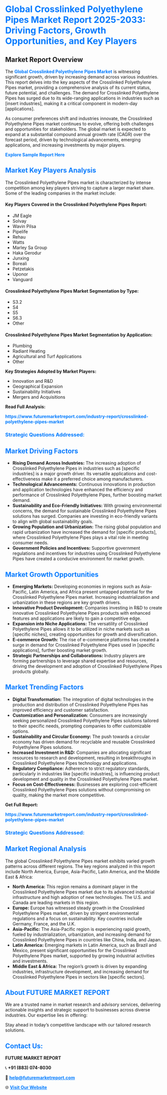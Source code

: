 <h1 style="color: #007BFF;">Global Crosslinked Polyethylene Pipes Market Report 2025-2033: Driving Factors, Growth Opportunities, and Key Players</h1>

<section id="overview">
<h2>Market Report Overview</h2>
<p>The <a href="https://www.futuremarketreport.com/industry-report/crosslinked-polyethylene-pipes-market" style="color: #007BFF; text-decoration: none;"><strong>Global Crosslinked Polyethylene Pipes Market</strong></a> is witnessing significant growth, driven by increasing demand across various industries. This report delves into the key aspects of the Crosslinked Polyethylene Pipes market, providing a comprehensive analysis of its current status, future potential, and challenges. The demand for Crosslinked Polyethylene Pipes has surged due to its wide-ranging applications in industries such as [insert industries], making it a critical component in modern-day [applications].</p>
<p>As consumer preferences shift and industries innovate, the Crosslinked Polyethylene Pipes market continues to evolve, offering both challenges and opportunities for stakeholders. The global market is expected to expand at a substantial compound annual growth rate (CAGR) over the forecast period, driven by technological advancements, emerging applications, and increasing investments by major players.</p>
</section>

<section id="overview">
<p><a href="https://www.futuremarketreport.com/request-sample/reportId=102756" style="color: #007BFF; text-decoration: none;"><strong>Explore Sample Report Here</strong></a></p>
</section>

<section id="key-players">
<h2 style="color: #007BFF;">Market Key Players Analysis</h2>
<p>The Crosslinked Polyethylene Pipes market is characterized by intense competition among key players striving to capture a larger market share. Some of the leading companies in the market include:</p>
<h4>Key Players Covered in the Crosslinked Polyethylene Pipes Report:</h4>
<ul><li>JM Eagle</li><li>Solvay</li><li>Wavin Pilsa</li><li>Pipelife</li><li>Rehau</li><li>Watts</li><li>Marley Sa Group</li><li>Haka Gerodur</li><li>Junxing</li><li>Boreali</li><li>Petzetakis</li><li>Uponor</li><li>Vanguard</li></ul>
<h4>Crosslinked Polyethylene Pipes Market Segmentation by Type:</h4>
<ul><li>S3.2</li><li>S4</li><li>S5</li><li>S6.3</li><li>Other</li></ul>

<h4>Crosslinked Polyethylene Pipes Market Segmentation by Application:</h4>
<ul><li>Plumbing</li><li>Radiant Heating</li><li>Agricultural and Turf Applications</li><li>Other</li></ul>
<p><strong>Key Strategies Adopted by Market Players:</strong></p>
<ul>
<li>Innovation and R&D</li>
<li>Geographical Expansion</li>
<li>Sustainability Initiatives</li>
<li>Mergers and Acquisitions</li>
</ul>
</section>

<section>
<p><strong>Read Full Analysis: </strong></p><a href="https://www.futuremarketreport.com/industry-report/crosslinked-polyethylene-pipes-market" style="color: #007BFF; text-decoration: none;"><strong>https://www.futuremarketreport.com/industry-report/crosslinked-polyethylene-pipes-market</strong></a>
<h3 style="color: #007BFF;">Strategic Questions Addressed:</h3>
</section>

<section id="driving-factors">
<h2 style="color: #007BFF;">Market Driving Factors</h2>
<ul>
<li><strong>Rising Demand Across Industries:</strong> The increasing adoption of Crosslinked Polyethylene Pipes in industries such as [specific industries] is a major growth driver. Its versatile applications and cost-effectiveness make it a preferred choice among manufacturers.</li>
<li><strong>Technological Advancements:</strong> Continuous innovations in production and application technologies have enhanced the efficiency and performance of Crosslinked Polyethylene Pipes, further boosting market demand.</li>
<li><strong>Sustainability and Eco-Friendly Initiatives:</strong> With growing environmental concerns, the demand for sustainable Crosslinked Polyethylene Pipes solutions has surged. Companies are investing in eco-friendly variants to align with global sustainability goals.</li>
<li><strong>Growing Population and Urbanization:</strong> The rising global population and rapid urbanization have increased the demand for [specific products], where Crosslinked Polyethylene Pipes plays a vital role in meeting consumer needs.</li>
<li><strong>Government Policies and Incentives:</strong> Supportive government regulations and incentives for industries using Crosslinked Polyethylene Pipes have created a conducive environment for market growth.</li>
</ul>
</section>

<section id="growth-opportunities">
<h2 style="color: #007BFF;">Market Growth Opportunities</h2>
<ul>
<li><strong>Emerging Markets:</strong> Developing economies in regions such as Asia-Pacific, Latin America, and Africa present untapped potential for the Crosslinked Polyethylene Pipes market. Increasing industrialization and urbanization in these regions are key growth drivers.</li>
<li><strong>Innovative Product Development:</strong> Companies investing in R&D to create innovative Crosslinked Polyethylene Pipes products with enhanced features and applications are likely to gain a competitive edge.</li>
<li><strong>Expansion into Niche Applications:</strong> The versatility of Crosslinked Polyethylene Pipes allows it to be utilized in niche markets such as [specific niches], creating opportunities for growth and diversification.</li>
<li><strong>E-commerce Growth:</strong> The rise of e-commerce platforms has created a surge in demand for Crosslinked Polyethylene Pipes used in [specific applications], further boosting market growth.</li>
<li><strong>Strategic Partnerships and Collaborations:</strong> Industry players are forming partnerships to leverage shared expertise and resources, driving the development and adoption of Crosslinked Polyethylene Pipes products globally.</li>
</ul>
</section>

<section id="trending-factors">
<h2 style="color: #007BFF;">Market Trending Factors</h2>
<ul>
<li><strong>Digital Transformation:</strong> The integration of digital technologies in the production and distribution of Crosslinked Polyethylene Pipes has improved efficiency and customer satisfaction.</li>
<li><strong>Customization and Personalization:</strong> Consumers are increasingly seeking personalized Crosslinked Polyethylene Pipes solutions tailored to their specific needs, prompting companies to offer customizable options.</li>
<li><strong>Sustainability and Circular Economy:</strong> The push towards a circular economy has driven demand for recyclable and reusable Crosslinked Polyethylene Pipes solutions.</li>
<li><strong>Increased Investment in R&D:</strong> Companies are allocating significant resources to research and development, resulting in breakthroughs in Crosslinked Polyethylene Pipes technology and applications.</li>
<li><strong>Regulatory Compliance:</strong> Adherence to strict regulatory standards, particularly in industries like [specific industries], is influencing product development and quality in the Crosslinked Polyethylene Pipes market.</li>
<li><strong>Focus on Cost-Effectiveness:</strong> Businesses are exploring cost-efficient Crosslinked Polyethylene Pipes solutions without compromising on quality, making the market more competitive.</li>
</ul>
</section>

<section>
<p><strong>Get Full Report: </strong></p><a href="https://www.futuremarketreport.com/industry-report/crosslinked-polyethylene-pipes-market" style="color: #007BFF; text-decoration: none;"><strong>https://www.futuremarketreport.com/industry-report/crosslinked-polyethylene-pipes-market</strong></a>
<h3 style="color: #007BFF;">Strategic Questions Addressed:</h3>
</section>


<section id="regional-analysis">
<h2 style="color: #007BFF;">Market Regional Analysis</h2>
<p>The global Crosslinked Polyethylene Pipes market exhibits varied growth patterns across different regions. The key regions analyzed in this report include North America, Europe, Asia-Pacific, Latin America, and the Middle East & Africa:</p>
<ul>
<li><strong>North America:</strong> This region remains a dominant player in the Crosslinked Polyethylene Pipes market due to its advanced industrial infrastructure and high adoption of new technologies. The U.S. and Canada are leading markets in this region.</li>
<li><strong>Europe:</strong> Europe has witnessed steady growth in the Crosslinked Polyethylene Pipes market, driven by stringent environmental regulations and a focus on sustainability. Key countries include Germany, France, and the U.K.</li>
<li><strong>Asia-Pacific:</strong> The Asia-Pacific region is experiencing rapid growth, fueled by industrialization, urbanization, and increasing demand for Crosslinked Polyethylene Pipes in countries like China, India, and Japan.</li>
<li><strong>Latin America:</strong> Emerging markets in Latin America, such as Brazil and Mexico, present significant opportunities for the Crosslinked Polyethylene Pipes market, supported by growing industrial activities and investments.</li>
<li><strong>Middle East & Africa:</strong> The region’s growth is driven by expanding industries, infrastructure development, and increasing demand for Crosslinked Polyethylene Pipes in sectors like [specific sectors].</li>
</ul>
</section>

<footer>
<h2 style="color: #007BFF;">About FUTURE MARKET REPORT</h2>
<p>We are a trusted name in market research and advisory services, delivering actionable insights and strategic support to businesses across diverse industries. Our expertise lies in offering:</p>

<p>Stay ahead in today’s competitive landscape with our tailored research solutions.</p>

<h2 style="color: #007BFF;">Contact Us:</h2>
<p><strong>FUTURE MARKET REPORT</strong></p>
<p>📞 <strong>+91 (883) 074-8030</strong></p>
<p>📧 <strong><a href="mailto:help@futuremarketreport.com" style="color: #007BFF;">help@futuremarketreport.com</a></strong></p>
<p>🌐 <strong><a href="https://www.futuremarketreport.com/" style="color: #007BFF;">Visit Our Website</a></strong></p>
</footer>